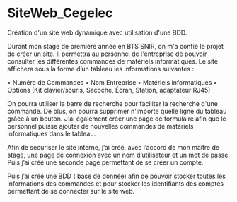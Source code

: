# SiteWeb_Cegelec
Création d'un site web dynamique avec utilisation d'une BDD.

Durant mon stage de première année en BTS SNIR, on m'a confié le projet de créer un site. Il permettra au personnel de l'entreprise de pouvoir consulter les différentes commandes de matériels informatiques. Le site affichera sous la forme d’un tableau les informations suivantes :

• Numéro de Commandes
• Nom Entreprise
• Matériels informatiques
• Options (Kit clavier/souris, Sacoche, Écran, Station, adaptateur RJ45)

On pourra utiliser la barre de recherche pour faciliter la recherche d'une commande. De plus, on pourra supprimer n'importe quelle ligne du tableau grâce à un bouton.
J'ai également créer une page de formulaire afin que le personnel puisse ajouter de nouvelles commandes de matériels informatiques dans le tableau. 

Afin de sécuriser le site interne, j’ai créé, avec l’accord de mon maître de stage, une page de connexion avec un nom d’utilisateur et un mot de passe. Puis j’ai créé une seconde page permettant de se créer un compte.

Puis j’ai créé une BDD ( base de donnée) afin de pouvoir stocker toutes les informations des commandes et pour stocker les identifiants des comptes permettant
de se connecter sur le site web.
